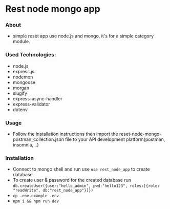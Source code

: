 # Rest node mongo app

### About
- simple reset app use node.js and mongo, it's for a simple category module.

### Used Technologies:
- node.js
- express.js
- nodemon
- mongoose
- morgan
- slugify
- express-async-handler
- express-validator
- dotenv

### Usage
- Follow the installation instructions then import the 
reset-node-mongo-postman_collection.json file to your API development platform(postman, insomnia, ..)

### Installation
- Connect to mongo shell and run use `use rest_node_app` to create database.
- To create user & password for the created database run `db.createUser({user:"hello_admin", pwd:"hello123", roles:[{role: "readWrite", db:"rest_node_app"}]})`
- `cp .env.example .env`
- `npm i && npm run dev`



